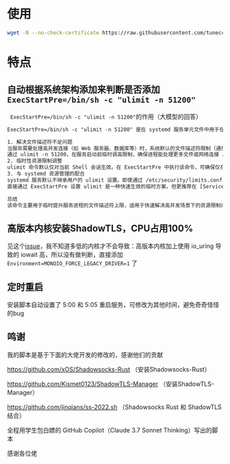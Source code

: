 # 使用

```bash
wget -N --no-check-certificate https://raw.githubusercontent.com/tunecc/ss22-ShadowTLS/refs/heads/main/ss22.sh && chmod +x ss22.sh && ./ss22.sh
```

# 特点

## 自动根据系统架构添加来判断是否添加 ` ExecStartPre=/bin/sh -c "ulimit -n 51200"`

` ExecStartPre=/bin/sh -c "ulimit -n 51200"`的作用（大模型的回答）

```txt
ExecStartPre=/bin/sh -c "ulimit -n 51200" 是在 systemd 服务单元文件中用于在启动主服务进程前设置资源限制的命令。其核心作用是通过 ulimit -n 51200 将进程的最大可打开文件描述符数量（nofile）临时设置为 51200。以下是具体作用分析：

1. 解决文件描述符不足问题
当服务需要处理高并发连接（如 Web 服务器、数据库等）时，系统默认的文件描述符限制（通常为 1024）可能导致 Too many open files 错误，进而引发服务崩溃或性能下降 。
通过 ulimit -n 51200，在服务启动前临时调高限制，确保进程能处理更多文件或网络连接 。
2. 临时性资源限制调整
ulimit 命令默认仅对当前 Shell 会话生效。在 ExecStartPre 中执行该命令，可确保仅在服务启动时应用此设置，而不会影响系统全局或其他进程这种设置方式适用于需要动态调整的场景，但重启服务后需重新执行。
3. 与 systemd 资源管理的配合
systemd 服务默认不继承用户的 ulimit 设置。即使通过 /etc/security/limits.conf 全局配置了资源限制，某些服务（尤其是以守护进程方式运行的）仍需在服务文件中显式设置 。
直接通过 ExecStartPre 设置 ulimit 是一种快速生效的临时方案，但更推荐在 [Service] 段使用 LimitNOFILE=51200 等参数进行永久配置

总结
该命令主要用于临时提升服务进程的文件描述符上限，适用于快速解决高并发场景下的资源限制问题。但长期稳定的方案应结合系统级配置（如 sysctl）和服务文件中的 LimitNOFILE 参数
```

## 高版本内核安装ShadowTLS，CPU占用100%

见这个[issue](https://github.com/ihciah/shadow-tls/issues/109)，我不知道多低的内核才不会导致：高版本内核加上使用 io_uring 导致的 iowait 高，所以没有做判断，直接添加 `Environment=MONOIO_FORCE_LEGACY_DRIVER=1` 了

## 定时重启

安装脚本自动设置了 5:00 和 5:05 重启服务，可修改为其他时间，避免奇奇怪怪的bug

## 鸣谢

我的脚本是基于下面的大佬开发的修改的，感谢他们的贡献  

https://github.com/xOS/Shadowsocks-Rust （安装Shadowsocks-Rust）

https://github.com/Kismet0123/ShadowTLS-Manager （安装ShadowTLS-Manager）

https://github.com/jinqians/ss-2022.sh （Shadowsocks Rust 和 ShadowTLS结合）

全程用学生包白嫖的 GitHub Copilot（Claude 3.7 Sonnet Thinking）写出的脚本

感谢各位佬